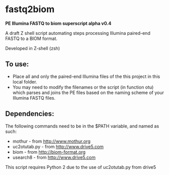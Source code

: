 # fastq2biom
**PE Illumina FASTQ to biom superscript alpha v0.4**

A draft Z shell script automating steps processing Illumina paired-end FASTQ to a BIOM format.

Developed in Z-shell (zsh)

## To use:

* Place all and only the paired-end Illumina files of the this project in this local folder.
* You may need to modify the filenames or the script (in function otu) which parses and joins the PE files based on the naming scheme of your Illumina FASTQ files.

## Dependencies:

The following commands need to be in the $PATH variable, and named as such:
* mothur - from http://www.mothur.org
* uc2otutab.py - from http://www.drive5.com
* biom - from http://biom-format.org
* usearch8 - from http://www.drive5.com

This script requires Python 2 due to the use of uc2otutab.py from drive5


